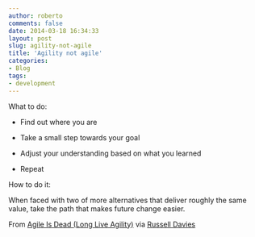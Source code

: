 ```yaml
---
author: roberto
comments: false
date: 2014-03-18 16:34:33
layout: post
slug: agility-not-agile
title: 'Agility not agile'
categories:
- Blog
tags:
- development
---
```


What to do:

* Find out where you are
* Take a small step towards your goal
* Adjust your understanding based on what you learned
        
* Repeat

How to do it:

When faced with two of more alternatives that deliver roughly the same value, take the path that makes future change easier.

From [Agile Is Dead (Long Live Agility)](http://pragdave.me/blog/2014/03/04/time-to-kill-agile/) via [Russell Davies](http://russelldavies.typepad.com/planning/2014/03/what-to-do.html)
